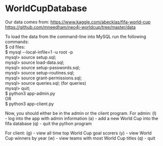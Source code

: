# WorldCupDatabase

Our data comes from:
https://www.kaggle.com/abecklas/fifa-world-cup <br/>
https://github.com/mneedham/neo4j-worldcup/tree/master/data <br/>

To load the data from the command-line into MySQL run the following commands: <br/>
$ cd files: <br/>
$ mysql --local-infile=1 -u root -p <br/>
mysql> source setup.sql; <br/>
mysql> source load-data.sql; <br/>
mysql> source setup-passwords.sql; <br/>
mysql> source setup-routines.sql; <br/>
mysql> source grant-permissions.sql; <br/>
mysql> source queries.sql; (for queries) <br/>
mysql> quit; <br/>
$ python3 app-admin.py <br/>
OR <br/>
$ python3 app-client.py <br/>

Now, you should either be in the admin or the client program.
For admin:
(l) - log into the app with admin information
(a) - add a new World Cup into the fifa database
(q) - quit the python program

For client:
(g) - view all time top World Cup goal scorers
(y) - view World Cup winners by year
(w) - view teams with most World Cup titles
(q) - quit
